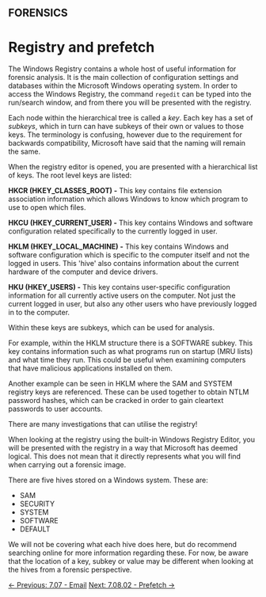 ## FORENSICS

# Registry and prefetch

The Windows
Registry contains a whole host of useful information for forensic
analysis. It is the main collection of configuration settings and
databases within the Microsoft Windows operating system. In order to
access the Windows Registry, the command `regedit` can be typed into the run/search window, and from there you will be presented with the registry.

Each node within the hierarchical tree is called a *key*. Each key has a set of *subkeys*,
 which in turn can have subkeys of their own or values to those keys.
The terminology is confusing, however due to the requirement for
backwards compatibility, Microsoft have said that the naming will remain
 the same.

When the registry editor is opened, you are presented with a hierarchical list of keys. The root level keys are listed:

**HKCR (HKEY_CLASSES_ROOT) -** This key contains file extension association information which allows Windows to know which program to use to open which files.

**HKCU (HKEY_CURRENT_USER) -** This key contains Windows and software configuration related specifically to the currently logged in user.

**HKLM (HKEY_LOCAL_MACHINE) -** This key contains
Windows and software configuration which is specific to the computer
itself and not the logged in users. This 'hive' also contains
information about the current hardware of the computer and device
drivers.

**HKU (HKEY_USERS) -** This key contains user-specific
configuration information for all currently active users on the
computer. Not just the current logged in user, but also any other users
who have previously logged in to the computer.

Within these keys are subkeys, which can be used for analysis.

For example, within the HKLM structure there is a SOFTWARE subkey.
This key contains information such as what programs run on startup (MRU
lists) and what time they run. This could be useful when examining
computers that have malicious applications installed on them.

Another example can be seen in HKLM where the SAM and SYSTEM registry
 keys are referenced. These can be used together to obtain NTLM password
 hashes, which can be cracked in order to gain cleartext passwords to
user accounts.

There are many investigations that can utilise the registry!

When looking at the registry using the built-in Windows Registry
Editor, you will be presented with the registry in a way that Microsoft
has deemed logical. This does not mean that it directly represents what
you will find when carrying out a forensic image.

There are five hives stored on a Windows system. These are:

* SAM
* SECURITY
* SYSTEM
* SOFTWARE
* DEFAULT

We will not be covering what each hive does here, but do recommend
searching online for more information regarding these. For now, be aware
 that the location of a key, subkey or value may be different when
looking at the hives from a forensic perspective.

[← Previous: 7.07 - Email](https://play.cyberstart.com/field-manual/a1de3266-fde1-11ec-b939-0242ac120002)
[Next: 7.08.02 - Prefetch →](https://play.cyberstart.com/field-manual/6a9afb54-0106-11ed-b939-0242ac120002)
